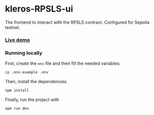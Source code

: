 # kleros-RPSLS-ui

The frontend to interact with the RPSLS contract. Configured for Sepolia testnet.

### [Live demo](https://kleros-rpsls.vercel.app/)

### Running locally

First, create the `env` file and then fill the needed variables:

```sh
cp .env.example .env
```

Then, install the dependencies.

```sh
npm install
```

Finally, run the project with

```sh
npm run dev
```
